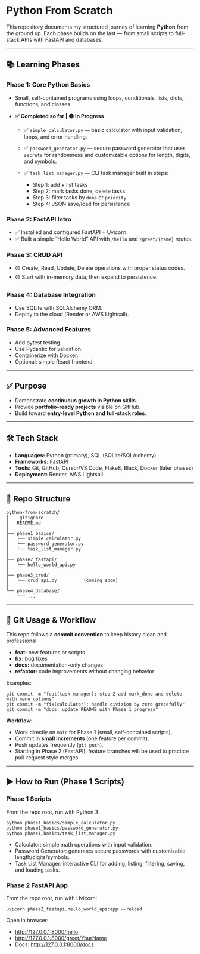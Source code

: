 # Python From Scratch

This repository documents my structured journey of learning **Python** from the ground up.
Each phase builds on the last — from small scripts to full-stack APIs with FastAPI and databases.

---

## 📚 Learning Phases

### Phase 1: Core Python Basics

* Small, self-contained programs using loops, conditionals, lists, dicts, functions, and classes.
* **✅ Completed so far | 🟡 In Progress**

  * ✅ `simple_calculator.py` — basic calculator with input validation, loops, and error handling.

  * ✅ `password_generator.py` — secure password generator that uses `secrets` for randomness and customizable options for length, digits, and symbols.

  * ✅ `task_list_manager.py` — CLI task manager built in steps:

    * Step 1: add + list tasks
    * Step 2: mark tasks done, delete tasks
    * Step 3: filter tasks by `done` or `priority`
    * Step 4: JSON save/load for persistence

### Phase 2: FastAPI Intro

* ✅ Installed and configured FastAPI + Uvicorn.
* ✅ Built a simple “Hello World” API with `/hello` and `/greet/{name}` routes.

### Phase 3: CRUD API

* 🟡 Create, Read, Update, Delete operations with proper status codes.
* 🟡 Start with in-memory data, then expand to persistence.

### Phase 4: Database Integration

* Use SQLite with SQLAlchemy ORM.
* Deploy to the cloud (Render or AWS Lightsail).

### Phase 5: Advanced Features

* Add pytest testing.
* Use Pydantic for validation.
* Containerize with Docker.
* Optional: simple React frontend.

---

## ✅ Purpose

* Demonstrate **continuous growth in Python skills**.
* Provide **portfolio-ready projects** visible on GitHub.
* Build toward **entry-level Python and full-stack roles**.

---

## 🛠️ Tech Stack

* **Languages:** Python (primary), SQL (SQLite/SQLAlchemy)
* **Frameworks:** FastAPI
* **Tools:** Git, GitHub, Cursor/VS Code, Flake8, Black, Docker (later phases)
* **Deployment:** Render, AWS Lightsail

---

## 📂 Repo Structure

```
python-from-scratch/
│   .gitignore
│   README.md
│
├── phase1_basics/
│   └── simple_calculator.py
│   └── password_generator.py
│   └── task_list_manager.py
│
├── phase2_fastapi/
│   └── hello_world_api.py
│
├── phase3_crud/
│   └── crud_api.py          (coming soon)
│
└── phase4_database/
    └── ...
```

---

## 🔀 Git Usage & Workflow

This repo follows a **commit convention** to keep history clean and professional:

* **feat:** new features or scripts
* **fix:** bug fixes
* **docs:** documentation-only changes
* **refactor:** code improvements without changing behavior

Examples:

```
git commit -m "feat(task-manager): step 2 add mark_done and delete with menu options"
git commit -m "fix(calculator): handle division by zero gracefully"
git commit -m "docs: update README with Phase 1 progress"
```

**Workflow:**

* Work directly on `main` for Phase 1 (small, self-contained scripts).
* Commit in **small increments** (one feature per commit).
* Push updates frequently (`git push`).
* Starting in Phase 2 (FastAPI), feature branches will be used to practice pull-request style merges.

---

## ▶️ How to Run (Phase 1 Scripts)

### Phase 1 Scripts
From the repo root, run with Python 3:

```
python phase1_basics/simple_calculator.py
python phase1_basics/password_generator.py
python phase1_basics/task_list_manager.py
```

* Calculator: simple math operations with input validation.
* Password Generator: generates secure passwords with customizable length/digits/symbols.
* Task List Manager: interactive CLI for adding, listing, filtering, saving, and loading tasks.

### Phase 2 FastAPI App
From the repo root, run with Uvicorn:

```
uvicorn phase2_fastapi.hello_world_api:app --reload
```


Open in browser:
* <http://127.0.0.1:8000/hello>
* <http://127.0.0.1:8000/greet/YourName>
* Docs: <http://127.0.0.1:8000/docs>
